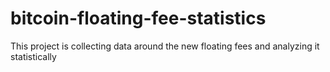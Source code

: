bitcoin-floating-fee-statistics
===============================

This project is collecting data around the new floating fees and analyzing it statistically
